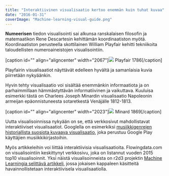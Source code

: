 ```yaml
---
title: "Interaktiivinen visualisaatio kertoo enemmän kuin tuhat kuvaa"
date: "2016-01-31"
coverImage: "Machine-learning-visual-guide.png"
---
```


**Numeerisen** tiedon visualisointi sai alkunsa ranskalaisen filosofin ja matemaatikon Rene Descartes­in kehittämän koordinaatiston myötä. Koordinaatiston perusteella skottilainen William Playfair kehitti tekniikoita taloudellisten numeroaineistojen visualisointiin.

\[caption id="" align="aligncenter" width="2067"\]![](https://upload.wikimedia.org/wikipedia/commons/5/52/Playfair_TimeSeries-2.png) Playfair 1786\[/caption\]

Playfairin visualisaatiot näyttävät edelleen hyvältä ja samanlaisia kuvia piirretään nykyäänkin.

Hyvin tehty visualisaatio voi sisältää enemmänkin informaatiota ja on parhaimmillaan hämmästyttävän informatiivinen ja vaikuttava. Kuuluisa esimerkki tästä on Charlees Joseph Minardin visualisaatio Napoleonin armeijan epäonnistuneesta sotaretkestä Venäjälle 1812-1813.

\[caption id="" align="aligncenter" width="2023"\]![](https://upload.wikimedia.org/wikipedia/commons/thumb/5/5f/Minard%27s_Map_%28vectorized%29.svg/2023px-Minard%27s_Map_%28vectorized%29.svg.png) Minard 1869\[/caption\]

Uutta visualisoinnissa nykyään on se, että verkkosivut mahdollistavat interaktiiviset visualisaatiot. Googlella on esimerkiksi [musiikkigenrejen historiallista suosiota kuvaava visualisaatio](http://research.google.com/bigpicture/music/#), joka perustuu Google Play käyttäjien musiikkikirjastoihin.

Myös artikkeleihin voi liittää interaktiivisia visualisaatioita. Flowingdata.com on visualisointiin keskittynyt verkkosivu, joka on listannut vuoden 2015 top10 visualisoinnit. Yksi näistä visualisoinneista on r2d3 projektin [Machine Learningia selittävä artikkeli](http://www.r2d3.us/visual-intro-to-machine-learning-part-1/), jossa jokaisen kappaleen käsitteitä havainnollistetaan interaktiivisela visualisaatiolla.
